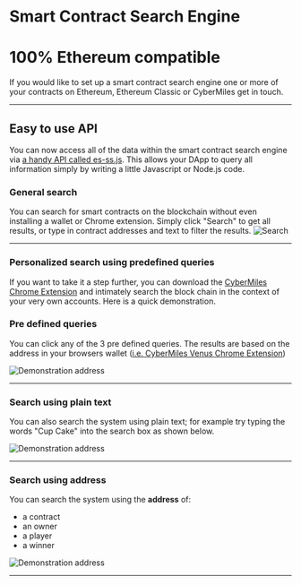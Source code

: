 # Smart Contract Search Engine

# 100% Ethereum compatible
If you would like to set up a smart contract search engine one or more of your contracts on Ethereum, Ethereum Classic or CyberMiles get in touch.

---

## Easy to use API
You can now access all of the data within the smart contract search engine via [a handy API called es-ss.js](https://www.npmjs.com/package/es-ss.js). This allows your DApp to query all information simply by writing a little Javascript or Node.js code.

### General search

You can search for smart contracts on the blockchain without even installing a wallet or Chrome extension. Simply click "Search" to get all results, or type in contract addresses and text to filter the results.
![Search](documentation/images/search.gif)

---

### Personalized search using predefined queries

If you want to take it a step further, you can download the [CyberMiles Chrome Extension](https://www.cybermiles.io/en-us/blockchain-infrastructure/venus/) and intimately search the block chain in the context of your very own accounts. Here is a quick demonstration.

### Pre defined queries

You can click any of the 3 pre defined queries. The results are based on the address in your browsers wallet ([i.e. CyberMiles Venus Chrome Extension](https://www.cybermiles.io/en-us/blockchain-infrastructure/venus/))

![Demonstration address](documentation/images/predefined_queries.gif)

---

### Search using plain text 

You can also search the system using plain text; for example try typing the words "Cup Cake" into the search box as shown below.

![Demonstration address](documentation/images/advanced_search.gif)

---

### Search using address

You can search the system using the **address** of:
- a contract
- an owner 
- a player
- a winner 

![Demonstration address](documentation/images/advanced_search2.gif)

---
